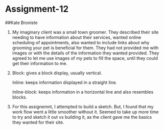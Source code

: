 # Assignment-12
##Kate Broniste


1. My imaginary client was a small town groomer. They described their site needing to have information about their services, wanted online scheduling of appointments, also wanted to include links about why grooming your pet is beneficial for them. They had not provided me with images or with the details of the information they wanted provided. They agreed to let me use images of my pets to fill the space, until they could get their information to me.

2. Block: gives a block display, usually vertical.

    Inline: keeps information displayed in a straight line.

    Inline-block: keeps information in a horizontal line and also resembles blocks.

3. For this assignemnt, I attempted to build a sketch. But, I found that my work flow went a little smoother without it. Seemed to take up more time to try and sketch it out vs building it, as the client gave me the basics they wanted for their site. 
